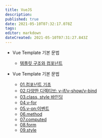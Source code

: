 ```yaml
---
title: VueJS
description: 
published: true
date: 2021-05-10T07:32:17.078Z
tags: 
editor: markdown
dateCreated: 2021-05-10T07:31:27.843Z
---
```


- Vue Template 기본 문법
	- [템플릿 구조와 컴포넌트](http://35.247.115.28/ko/VueJS/Part03)

- Vue Template 기본 문법
	- [01.컴포넌트 기초](http://35.247.115.28/ko/VueJS/Part04/01)
  - [02.다양한 디렉티브: v-if/v-show/v-bind](http://35.247.115.28/ko/VueJS/Part04/02)
  - [03.class, style 바인딩](http://35.247.115.28/ko/VueJS/Part04/03)
  - [04.v-for](http://35.247.115.28/ko/VueJS/Part04/04)
  - [05.v-on:이벤트](http://35.247.115.28/ko/VueJS/Part04/05)
  - [06.method](http://35.247.115.28/ko/VueJS/Part04/06)
  - [07.computed](http://35.247.115.28/ko/VueJS/Part04/07)
  - [08.form](http://35.247.115.28/ko/VueJS/Part04/08)
  - [09.style](http://35.247.115.28/ko/VueJS/Part04/09)